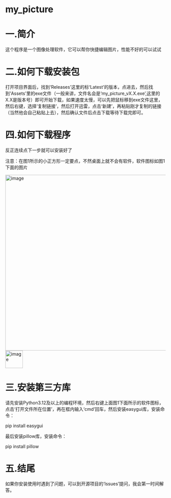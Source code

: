 # my_picture

# 一.简介

这个程序是一个图像处理软件，它可以帮你快捷编辑图片，性能不好的可以试试

# 二.如何下载安装包

打开项目界面后，找到‘Releases’这里的标‘Latest’的版本，点进去，然后找到‘Assets’里的exe文件（一般来讲，文件名会是‘my_picture_vX.X.exe’,这里的X.X是版本号）即可开始下载，如果速度太慢，可以先把鼠标移到exe文件这里，然后右键，选择‘复制链接’，然后打开迅雷，点击‘新建’，再粘贴刚才复制的链接（当然他会自己粘贴上去），然后确认文件后点击下载等待下载完即可。

# 四.如何下载程序

反正连续点下一步就可以安装好了

注意：在图1所示的小正方形一定要点，不然桌面上就不会有软件，软件图标如图1下面的图片

<img width="551" alt="image" src="https://github.com/user-attachments/assets/929fbfcf-948c-47e4-abe0-d0f5f8f0d168">

<img width="55" alt="image" src="https://github.com/user-attachments/assets/ed612442-4690-4111-a89c-d75661c45044">

# 三.安装第三方库

请先安装Python3.12及以上的编程环境，然后右键上面图1下面所示的软件图标，点击‘打开文件所在位置’，再在框内输入‘cmd’回车，然后安装easygui库，安装命令：

pip install easygui

最后安装pillow库，安装命令：

pip install pillow




# 五.结尾

如果你安装使用时遇到了问题，可以到开源项目的‘Issues’提问，我会第一时间解答。
